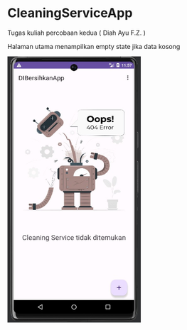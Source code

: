 # CleaningServiceApp
 Tugas kuliah percobaan kedua ( Diah Ayu F.Z. )

Halaman utama menampilkan empty state jika data kosong

<img src="https://github.com/Fila006/CleaningServiceApp/blob/main/WhatsApp%20Image%202023-06-24%20at%2019.03.50.jpeg" width="300" height="600">
